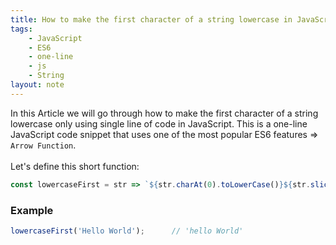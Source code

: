 ```yaml
---
title: How to make the first character of a string lowercase in JavaScript
tags:
    - JavaScript
    - ES6
    - one-line
    - js
    - String
layout: note
---
```




In this Article we will go through how to make the first character of a string lowercase only using single line of code in JavaScript.
This is a one-line JavaScript code snippet that uses one of the most popular ES6 features => `Arrow Function`.
<br/>
<br/>
Let's define this short function:

```js {.wrap}
const lowercaseFirst = str => `${str.charAt(0).toLowerCase()}${str.slice(1)}`;
```

### Example

```js {.wrap}
lowercaseFirst('Hello World');      // 'hello World'
```